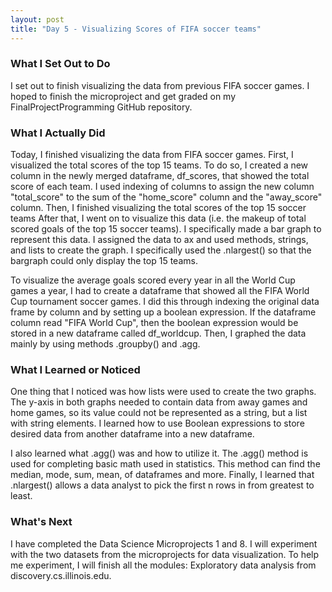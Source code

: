 ```yaml
---
layout: post
title: "Day 5 - Visualizing Scores of FIFA soccer teams"
---
```


### What I Set Out to Do 

I set out to finish visualizing the data from previous FIFA soccer games. I hoped to finish the microproject and 
get graded on my FinalProjectProgramming GitHub repository. 


### What I Actually Did 

Today, I finished visualizing the data from FIFA soccer games. First, I visualized the total scores of the top 15 teams. 
To do so, I created a new column in the newly merged dataframe, df_scores, that showed the total score of each team. I used
indexing of columns to assign the new column "total_score" to the sum of the "home_score" column and the "away_score"
column. Then, I finished visualizing the total scores of the top 15 soccer teams After that, I went on to visualize this data 
(i.e. the makeup of total scored goals of the top 15 soccer teams). I specifically made a bar graph to represent this data. 
I assigned the data to ax and used methods, strings, and lists to create the graph.
I specifically used the .nlargest() so that the bargraph could only display the top 15 teams.


To visualize the average goals scored every year in all the World Cup games a year, I had to create a dataframe
that showed all the FIFA World Cup tournament soccer games. I did this through indexing the original data frame
by column and by setting up a boolean expression. If the dataframe column read "FIFA World Cup", then the boolean
expression would be stored in a new dataframe called df_worldcup. Then, I graphed the data mainly by using
methods .groupby() and .agg.

  
### What I Learned or Noticed

One thing that I noticed was how lists were used to create the two graphs. The y-axis in both graphs
needed to contain data from away games and home games, so its value could not be represented as a string,
but a list with string elements. I learned how to use Boolean expressions to store desired data from 
another dataframe into a new dataframe. 


I also learned what .agg() was and how to utilize it. The .agg() method is used for completing basic math used in statistics. 
This method can find the median, mode, sum, mean, of dataframes and more. Finally, I learned that .nlargest() 
allows a data analyst to pick the first n rows in from greatest to least.

### What's Next
I have completed the Data Science Microprojects 1 and 8. I will experiment with the two datasets from the 
microprojects for data visualization. To help me experiment, I will finish all the modules: 
Exploratory data analysis from discovery.cs.illinois.edu.

